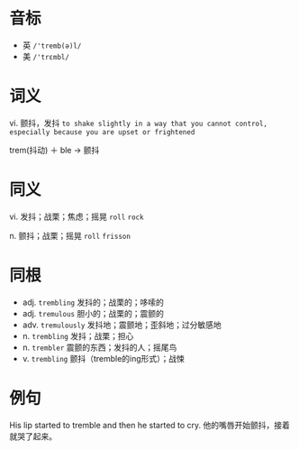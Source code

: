 # 音标

- 英 `/'tremb(ə)l/`
- 美 `/'trɛmbl/`

# 词义

vi. 颤抖，发抖
`to shake slightly in a way that you cannot control, especially because you are upset or frightened`



trem(抖动) ＋ ble → 颤抖

# 同义

vi. 发抖；战栗；焦虑；摇晃
`roll` `rock`

n. 颤抖；战栗；摇晃
`roll` `frisson`

# 同根

- adj. `trembling` 发抖的；战栗的；哆嗦的
- adj. `tremulous` 胆小的；战栗的；震颤的
- adv. `tremulously` 发抖地；震颤地；歪斜地；过分敏感地
- n. `trembling` 发抖；战栗；担心
- n. `trembler` 震颤的东西；发抖的人；摇尾鸟
- v. `trembling` 颤抖（tremble的ing形式）；战悚

# 例句

His lip started to tremble and then he started to cry.
他的嘴唇开始颤抖，接着就哭了起来。


